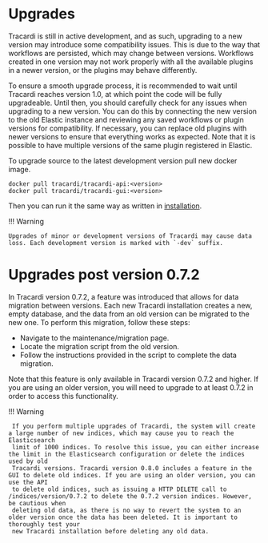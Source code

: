 # Upgrades

Tracardi is still in active development, and as such, upgrading to a new version may introduce some compatibility issues. This is due to the way that workflows are persisted, which may change between versions. Workflows created in one version may not work properly with all the available plugins in a newer version, or the plugins may behave differently.

To ensure a smooth upgrade process, it is recommended to wait until Tracardi reaches version 1.0, at which point the code will be fully upgradeable. Until then, you should carefully check for any issues when upgrading to a new version. You can do this by connecting the new version to the old Elastic instance and reviewing any saved workflows or plugin versions for compatibility. If necessary, you can replace old plugins with newer versions to ensure that everything works as expected. Note that it is possible to have multiple versions of the same plugin registered in Elastic.

To upgrade source to the latest development version pull new docker image.

```
docker pull tracardi/tracardi-api:<version>
docker pull tracardi/tracardi-gui:<version>
```

Then you can run it the same way as written in [installation](installation/index.md).

!!! Warning

    Upgrades of minor or development versions of Tracardi may cause data loss. Each development version is marked with `-dev` suffix.

# Upgrades post version 0.7.2

In Tracardi version 0.7.2, a feature was introduced that allows for data migration between versions. Each new Tracardi installation creates a new, empty database, and the data from an old version can be migrated to the new one. To perform this migration, follow these steps:

* Navigate to the maintenance/migration page.
* Locate the migration script from the old version.
* Follow the instructions provided in the script to complete the data migration.

Note that this feature is only available in Tracardi version 0.7.2 and higher. If you are using an older version, you will need to upgrade to at least 0.7.2 in order to access this functionality.

!!! Warning

     If you perform multiple upgrades of Tracardi, the system will create a large number of new indices, which may cause you to reach the Elasticsearch
     limit of 1000 indices. To resolve this issue, you can either increase the limit in the Elasticsearch configuration or delete the indices used by old
     Tracardi versions. Tracardi version 0.8.0 includes a feature in the GUI to delete old indices. If you are using an older version, you can use the API
     to delete old indices, such as issuing a HTTP DELETE call to /indices/version/0.7.2 to delete the 0.7.2 version indices. However, be cautious when 
     deleting old data, as there is no way to revert the system to an older version once the data has been deleted. It is important to thoroughly test your 
     new Tracardi installation before deleting any old data. 
